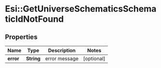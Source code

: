# Esi::GetUniverseSchematicsSchematicIdNotFound

## Properties
Name | Type | Description | Notes
------------ | ------------- | ------------- | -------------
**error** | **String** | error message | [optional] 


